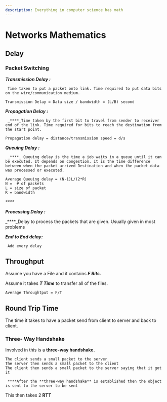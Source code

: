 ```yaml
---
description: Everything in computer science has math
---
```


# Networks Mathematics

## Delay 

### Packet Switching

_**Transmission Delay :**_ 

     Time taken to put a packet onto link. Time required to put data bits on the wire/communication medium.

```text
Transmission Delay = Data size / bandwidth = (L/B) second
```



_**Propagation Delay :**_

     _****_Time taken by the first bit to travel from sender to receiver end of the link. Time required for bits to reach the destination from the start point.

```text
Propagation delay = distance/transmission speed = d/s
```



_**Queuing Delay :**_ 

     _****_ Queuing delay is the time a job waits in a queue until it can be executed. It depends on congestion. It is the time difference between when the packet arrived Destination and when the packet data was processed or executed. 

```text
Average Queuing delay = (N-1)L/(2*R)
N =  # of packets
L = size of packet
R = bandwidth
```

 _****_

_**Processing Delay :**_ 

  _****_Delay to process the packets that are given. Usually given in most problems

 _**End to End delay:**_ 

     Add every delay

## Throughput

Assume you have a File and it contains _**F Bits.**_

Assume it takes _**T Time**_ to transfer all of the files.

```text
Average Throughtput = F/T
```

## Round Trip Time

The time it takes to have a packet send from client to server and back to client. 

### Three- Way Handshake

Involved in this is a **three-way handshake.**

```text
The client sends a small packet to the server
The server then sends a small packet to the client
The client then sends a small packet to the server saying that it got it
```

     ****After the **three-way handshake** is established then the object is sent to the server to be sent 

This then takes 2 **RTT**

